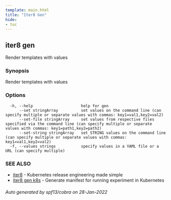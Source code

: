 ```yaml
---
template: main.html
title: "Iter8 Gen"
hide:
- toc
---
```


## iter8 gen

Render templates with values

### Synopsis


Render templates with values

### Options

```
  -h, --help                     help for gen
      --set stringArray          set values on the command line (can specify multiple or separate values with commas: key1=val1,key2=val2)
      --set-file stringArray     set values from respective files specified via the command line (can specify multiple or separate values with commas: key1=path1,key2=path2)
      --set-string stringArray   set STRING values on the command line (can specify multiple or separate values with commas: key1=val1,key2=val2)
  -f, --values strings           specify values in a YAML file or a URL (can specify multiple)
```

### SEE ALSO

* [iter8](iter8.md)	 - Kubernetes release engineering made simple
* [iter8 gen k8s](iter8_gen_k8s.md)	 - Generate manifest for running experiment in Kubernetes

###### Auto generated by spf13/cobra on 28-Jan-2022
